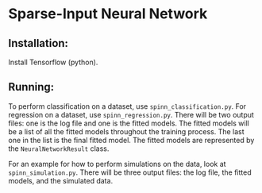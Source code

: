 # Sparse-Input Neural Network

## Installation:
Install Tensorflow (python).

## Running:
To perform classification on a dataset, use `spinn_classification.py`.
For regression on a dataset, use `spinn_regression.py`.
There will be two output files: one is the log file and one is the fitted models.
The fitted models will be a list of all the fitted models throughout the training process.
The last one in the list is the final fitted model.
The fitted models are represented by the `NeuralNetworkResult` class.

For an example for how to perform simulations on the data, look at `spinn_simulation.py`.
There will be three output files: the log file, the fitted models, and the simulated data.
